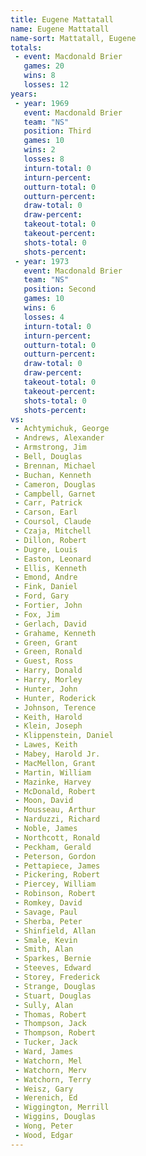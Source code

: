 ```yaml
---
title: Eugene Mattatall
name: Eugene Mattatall
name-sort: Mattatall, Eugene
totals:
 - event: Macdonald Brier
   games: 20
   wins: 8
   losses: 12
years:
 - year: 1969
   event: Macdonald Brier
   team: "NS"
   position: Third
   games: 10
   wins: 2
   losses: 8
   inturn-total: 0
   inturn-percent:
   outturn-total: 0
   outturn-percent:
   draw-total: 0
   draw-percent:
   takeout-total: 0
   takeout-percent:
   shots-total: 0
   shots-percent:
 - year: 1973
   event: Macdonald Brier
   team: "NS"
   position: Second
   games: 10
   wins: 6
   losses: 4
   inturn-total: 0
   inturn-percent:
   outturn-total: 0
   outturn-percent:
   draw-total: 0
   draw-percent:
   takeout-total: 0
   takeout-percent:
   shots-total: 0
   shots-percent:
vs:
 - Achtymichuk, George
 - Andrews, Alexander
 - Armstrong, Jim
 - Bell, Douglas
 - Brennan, Michael
 - Buchan, Kenneth
 - Cameron, Douglas
 - Campbell, Garnet
 - Carr, Patrick
 - Carson, Earl
 - Coursol, Claude
 - Czaja, Mitchell
 - Dillon, Robert
 - Dugre, Louis
 - Easton, Leonard
 - Ellis, Kenneth
 - Emond, Andre
 - Fink, Daniel
 - Ford, Gary
 - Fortier, John
 - Fox, Jim
 - Gerlach, David
 - Grahame, Kenneth
 - Green, Grant
 - Green, Ronald
 - Guest, Ross
 - Harry, Donald
 - Harry, Morley
 - Hunter, John
 - Hunter, Roderick
 - Johnson, Terence
 - Keith, Harold
 - Klein, Joseph
 - Klippenstein, Daniel
 - Lawes, Keith
 - Mabey, Harold Jr.
 - MacMellon, Grant
 - Martin, William
 - Mazinke, Harvey
 - McDonald, Robert
 - Moon, David
 - Mousseau, Arthur
 - Narduzzi, Richard
 - Noble, James
 - Northcott, Ronald
 - Peckham, Gerald
 - Peterson, Gordon
 - Pettapiece, James
 - Pickering, Robert
 - Piercey, William
 - Robinson, Robert
 - Romkey, David
 - Savage, Paul
 - Sherba, Peter
 - Shinfield, Allan
 - Smale, Kevin
 - Smith, Alan
 - Sparkes, Bernie
 - Steeves, Edward
 - Storey, Frederick
 - Strange, Douglas
 - Stuart, Douglas
 - Sully, Alan
 - Thomas, Robert
 - Thompson, Jack
 - Thompson, Robert
 - Tucker, Jack
 - Ward, James
 - Watchorn, Mel
 - Watchorn, Merv
 - Watchorn, Terry
 - Weisz, Gary
 - Werenich, Ed
 - Wiggington, Merrill
 - Wiggins, Douglas
 - Wong, Peter
 - Wood, Edgar
---
```

